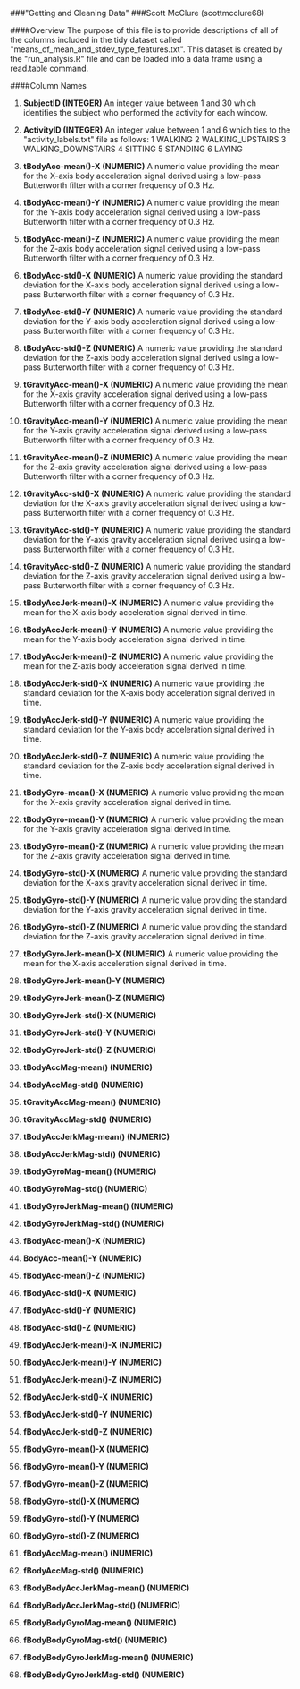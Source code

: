 ###"Getting and Cleaning Data"
###Scott McClure (scottmcclure68)

####Overview
The purpose of this file is to provide descriptions of all of the columns included in the tidy dataset called "means_of_mean_and_stdev_type_features.txt".  This dataset is created by the "run_analysis.R" file and can be loaded into a data frame using a read.table command.

####Column Names

1.  __SubjectID (INTEGER)__
      An integer value between 1 and 30 which identifies the subject who performed the activity for each window.

2.  __ActivityID (INTEGER)__
      An integer value between 1 and 6 which ties to the "activity_labels.txt" file as follows:
                  1 WALKING
                  2 WALKING_UPSTAIRS
                  3 WALKING_DOWNSTAIRS
                  4 SITTING
                  5 STANDING
                  6 LAYING

3.  __tBodyAcc-mean()-X (NUMERIC)__
      A numeric value providing the mean for the X-axis body acceleration signal derived using a low-pass                      Butterworth filter with a corner frequency of 0.3 Hz.

4.  __tBodyAcc-mean()-Y (NUMERIC)__
      A numeric value providing the mean for the Y-axis body acceleration signal derived using a low-pass                      Butterworth filter with a corner frequency of 0.3 Hz.
      
5.  __tBodyAcc-mean()-Z (NUMERIC)__
      A numeric value providing the mean for the Z-axis body acceleration signal derived using a low-pass                      Butterworth filter with a corner frequency of 0.3 Hz.

6.  __tBodyAcc-std()-X (NUMERIC)__
      A numeric value providing the standard deviation for the X-axis body acceleration signal derived using a low-pass        Butterworth filter with a corner frequency of 0.3 Hz.

7.  __tBodyAcc-std()-Y (NUMERIC)__
      A numeric value providing the standard deviation for the Y-axis body acceleration signal derived using a low-pass        Butterworth filter with a corner frequency of 0.3 Hz.

8.  __tBodyAcc-std()-Z (NUMERIC)__
      A numeric value providing the standard deviation for the Z-axis body acceleration signal derived using a low-pass        Butterworth filter with a corner frequency of 0.3 Hz.  

9.  __tGravityAcc-mean()-X (NUMERIC)__
      A numeric value providing the mean for the X-axis gravity acceleration signal derived using a low-pass                   Butterworth filter with a corner frequency of 0.3 Hz.

10.  __tGravityAcc-mean()-Y (NUMERIC)__
      A numeric value providing the mean for the Y-axis gravity acceleration signal derived using a low-pass                   Butterworth filter with a corner frequency of 0.3 Hz.

11.  __tGravityAcc-mean()-Z (NUMERIC)__
      A numeric value providing the mean for the Z-axis gravity acceleration signal derived using a low-pass                   Butterworth filter with a corner frequency of 0.3 Hz.

12.  __tGravityAcc-std()-X (NUMERIC)__
      A numeric value providing the standard deviation for the X-axis gravity acceleration signal derived using a              low-pass Butterworth filter with a corner frequency of 0.3 Hz.
  
13.  __tGravityAcc-std()-Y (NUMERIC)__
      A numeric value providing the standard deviation for the Y-axis gravity acceleration signal derived using a              low-pass Butterworth filter with a corner frequency of 0.3 Hz.

14.  __tGravityAcc-std()-Z (NUMERIC)__
      A numeric value providing the standard deviation for the Z-axis gravity acceleration signal derived using a              low-pass Butterworth filter with a corner frequency of 0.3 Hz.

15.  __tBodyAccJerk-mean()-X (NUMERIC)__
      A numeric value providing the mean for the X-axis body acceleration signal derived in time.

16.  __tBodyAccJerk-mean()-Y (NUMERIC)__
      A numeric value providing the mean for the Y-axis body acceleration signal derived in time.

17.  __tBodyAccJerk-mean()-Z (NUMERIC)__
      A numeric value providing the mean for the Z-axis body acceleration signal derived in time.

18.  __tBodyAccJerk-std()-X (NUMERIC)__
      A numeric value providing the standard deviation for the X-axis body acceleration signal derived in time.

19.  __tBodyAccJerk-std()-Y (NUMERIC)__
      A numeric value providing the standard deviation for the Y-axis body acceleration signal derived in time.

20.  __tBodyAccJerk-std()-Z (NUMERIC)__
      A numeric value providing the standard deviation for the Z-axis body acceleration signal derived in time.

21.  __tBodyGyro-mean()-X (NUMERIC)__
      A numeric value providing the mean for the X-axis gravity acceleration signal derived in time.

22.  __tBodyGyro-mean()-Y (NUMERIC)__
      A numeric value providing the mean for the Y-axis gravity acceleration signal derived in time.

23.  __tBodyGyro-mean()-Z (NUMERIC)__
      A numeric value providing the mean for the Z-axis gravity acceleration signal derived in time.

24.  __tBodyGyro-std()-X (NUMERIC)__
      A numeric value providing the standard deviation for the X-axis gravity acceleration signal derived in time.

25.  __tBodyGyro-std()-Y (NUMERIC)__
      A numeric value providing the standard deviation for the Y-axis gravity acceleration signal derived in time.

26.  __tBodyGyro-std()-Z (NUMERIC)__
      A numeric value providing the standard deviation for the Z-axis gravity acceleration signal derived in time.

27.  __tBodyGyroJerk-mean()-X (NUMERIC)__
      A numeric value providing the mean for the X-axis acceleration signal derived in time.

28.  __tBodyGyroJerk-mean()-Y (NUMERIC)__

29.  __tBodyGyroJerk-mean()-Z (NUMERIC)__

30.  __tBodyGyroJerk-std()-X (NUMERIC)__

31.  __tBodyGyroJerk-std()-Y (NUMERIC)__

32.  __tBodyGyroJerk-std()-Z (NUMERIC)__

33.  __tBodyAccMag-mean() (NUMERIC)__

34.  __tBodyAccMag-std() (NUMERIC)__

35.  __tGravityAccMag-mean() (NUMERIC)__

36.  __tGravityAccMag-std() (NUMERIC)__

37.  __tBodyAccJerkMag-mean() (NUMERIC)__

38.  __tBodyAccJerkMag-std() (NUMERIC)__

39.  __tBodyGyroMag-mean() (NUMERIC)__

40.  __tBodyGyroMag-std() (NUMERIC)__

41.  __tBodyGyroJerkMag-mean() (NUMERIC)__

42.  __tBodyGyroJerkMag-std() (NUMERIC)__

43.  __fBodyAcc-mean()-X (NUMERIC)__

44.  __BodyAcc-mean()-Y (NUMERIC)__

45.  __fBodyAcc-mean()-Z (NUMERIC)__

46.  __fBodyAcc-std()-X (NUMERIC)__

47.  __fBodyAcc-std()-Y (NUMERIC)__

48.  __fBodyAcc-std()-Z (NUMERIC)__

49.  __fBodyAccJerk-mean()-X (NUMERIC)__

50.  __fBodyAccJerk-mean()-Y (NUMERIC)__

51.  __fBodyAccJerk-mean()-Z (NUMERIC)__

52.  __fBodyAccJerk-std()-X (NUMERIC)__

53.  __fBodyAccJerk-std()-Y (NUMERIC)__

54.  __fBodyAccJerk-std()-Z (NUMERIC)__
  
55.  __fBodyGyro-mean()-X (NUMERIC)__

56.  __fBodyGyro-mean()-Y (NUMERIC)__

57.  __fBodyGyro-mean()-Z (NUMERIC)__

58.  __fBodyGyro-std()-X (NUMERIC)__

59.  __fBodyGyro-std()-Y (NUMERIC)__

60.  __fBodyGyro-std()-Z (NUMERIC)__

61.  __fBodyAccMag-mean() (NUMERIC)__

62.  __fBodyAccMag-std() (NUMERIC)__

63.  __fBodyBodyAccJerkMag-mean() (NUMERIC)__

64.  __fBodyBodyAccJerkMag-std() (NUMERIC)__

65.  __fBodyBodyGyroMag-mean() (NUMERIC)__

66.  __fBodyBodyGyroMag-std() (NUMERIC)__

67.  __fBodyBodyGyroJerkMag-mean() (NUMERIC)__

68.  __fBodyBodyGyroJerkMag-std() (NUMERIC)__

